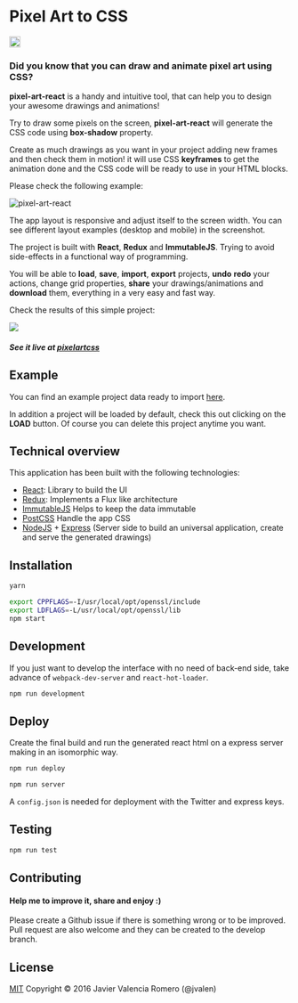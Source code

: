 # Pixel Art to CSS

<a target='_blank' href='http://www.recurse.com' title='Made at the Recurse Center'><img src='https://cloud.githubusercontent.com/assets/2883345/11325206/336ea5f4-9150-11e5-9e90-d86ad31993d8.png' height='20px'/></a>

### Did you know that you can draw and animate pixel art using CSS?

**pixel-art-react** is a handy and intuitive tool, that can help you to design your awesome drawings and animations!

Try to draw some pixels on the screen, **pixel-art-react** will generate the CSS code using **box-shadow** property.

Create as much drawings as you want in your project adding new frames and then check them in motion! it will use CSS **keyframes** to get the animation done and the CSS code will be ready to use in your HTML blocks.

Please check the following example:

![pixel-art-react](screenshots/screenshot-cat.png)

The app layout is responsive and adjust itself to the screen width. You can see different layout examples (desktop and mobile) in the screenshot.

The project is built with **React**, **Redux** and **ImmutableJS**. Trying to avoid side-effects in a functional way of programming.

You will be able to **load**, **save**, **import**, **export** projects, **undo** **redo** your actions, change grid properties, **share** your drawings/animations and **download** them, everything in a very easy and fast way.

Check the results of this simple project:

![](screenshots/animation-cat.gif)

##### See it live at [pixelartcss](https://www.pixelartcss.com/)

## Example

You can find an example project data ready to import [here](examples/import-export/cat.txt).

In addition a project will be loaded by default, check this out clicking on the **LOAD** button. Of course you can delete this project anytime you want.

## Technical overview

This application has been built with the following technologies:

- [React](https://facebook.github.io/react/): Library to build the UI
- [Redux](http://redux.js.org/): Implements a Flux like architecture
- [ImmutableJS](https://facebook.github.io/immutable-js/) Helps to keep the data immutable
- [PostCSS](https://github.com/postcss/postcss) Handle the app CSS
- [NodeJS](https://nodejs.org/en/) + [Express](http://expressjs.com/) (Server side to build an universal application, create and serve the generated drawings)

## Installation

```bash
yarn

export CPPFLAGS=-I/usr/local/opt/openssl/include
export LDFLAGS=-L/usr/local/opt/openssl/lib
npm start
```

## Development

If you just want to develop the interface with no need of back-end side, take advance of ```webpack-dev-server``` and ```react-hot-loader```.

```bash
npm run development
```

## Deploy

Create the final build and run the generated react html on a express server making in an isomorphic way.

```bash
npm run deploy

npm run server
```

A ```config.json``` is needed for deployment with the Twitter and express keys.

## Testing

```bash
npm run test
```

## Contributing
#### Help me to improve it, share and enjoy :)
Please create a Github issue if there is something wrong or to be improved. Pull request are also welcome and they can be created to the develop branch.


## License

[MIT](https://opensource.org/licenses/mit-license.php)
Copyright © 2016 Javier Valencia Romero (@jvalen)
